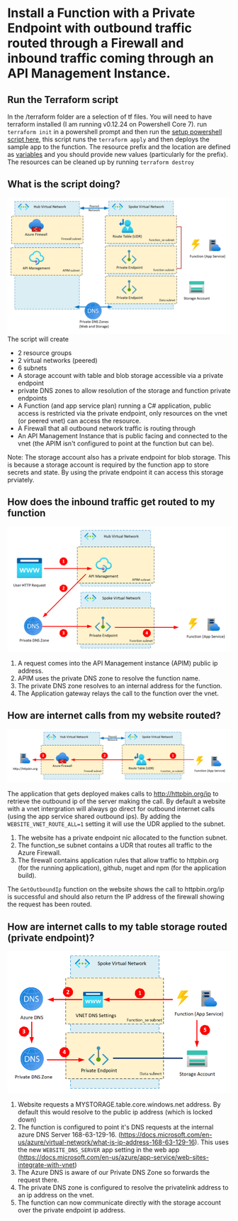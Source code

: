 # Install a Function with a Private Endpoint with outbound traffic routed through a Firewall and inbound traffic coming through an API Management Instance.

## Run the Terraform script
In the /terraform folder are a selection of tf files.  You will need to have terraform installed (I am running v0.12.24 on Powershell Core 7).
run `terraform init` in a powershell prompt and then run the [setup powershell script here](./terraform/setup.ps1), this script runs the `terraform apply` and then deploys the sample app to the function.
The resource prefix and the location are defined as [variables](./terraform/variables.tf) and you should provide new values (particularly for the prefix). 
The resources can be cleaned up by running `terraform destroy`

## What is the script doing?

![What gets deployed!](/diagrams/What%20gets%20deployed.png "What gets deployed")
The script will create 
- 2 resource groups
- 2 virtual networks (peered)
- 6 subnets
- A storage account with table and blob storage accessible via a private endpoint
- private DNS zones to allow resolution of the storage and function private endpoints
- A Function (and app service plan) running a C# application, public access is restricted via the private endpoint, only resources on the vnet (or peered vnet) can access the resource.
- A Firewall that all outbound network traffic is routing through
- An API Management Instance that is public facing and connected to the vnet (the APIM isn't configured to point at the function but can be).

Note: The storage account also has a private endpoint for blob storage.  This is because a storage account is required by the function app to store secrets and state. By using the private endpoint it can access this storage prviately.

## How does the inbound traffic get routed to my function

![Inbound traffic routing](/diagrams/inbound%20calls.png "inbound calls")

1. A request comes into the API Management instance (APIM) public ip address.  
2. APIM uses the private DNS zone to resolve the function name.
3. The private DNS zone resolves to an internal address for the function.
3. The Application gateway relays the call to the function over the vnet.

## How are internet calls from my website routed?

![outbound internet traffic routing](/diagrams/outbound%20calls%20to%20internet.png "outbound internet traffic routing")

The application that gets deployed makes calls to http://httpbin.org/ip to retrieve the outbound ip of the server making the call.
By default a website with a vnet intergration will always go direct for outbound internet calls (using the app service shared outbound ips).  By adding the `WEBSITE_VNET_ROUTE_ALL=1` setting it will use the UDR applied to the subnet.

1. The website has a private endpoint nic allocated to the function subnet.  
2. The function_se subnet contains a UDR that routes all traffic to the Azure Firewall.
3. The firewall contains application rules that allow traffic to httpbin.org (for the running application), github, nuget and npm (for the application build).

The `GetOutboundIp` function on the website shows the call to httpbin.org/ip is successful and should also return the IP address of the firewall showing the request has been routed.

## How are internet calls to my table storage routed (private endpoint)?

![outbound private endpoint routing](/diagrams/outbound%20calls%20to%20private%20endpoint.png "outbound private endpoint routing")

1. Website requests a MYSTORAGE.table.core.windows.net address.  By default this would resolve to the public ip address (which is locked down)
2. The function is configured to point it's DNS requests at the internal azure DNS Server 168-63-129-16. (https://docs.microsoft.com/en-us/azure/virtual-network/what-is-ip-address-168-63-129-16). This uses the new `WEBSITE_DNS_SERVER` app setting in the web app (https://docs.microsoft.com/en-us/azure/app-service/web-sites-integrate-with-vnet)
3. The Azure DNS is aware of our Private DNS Zone so forwards the request there.
4. The private DNS zone is configured to resolve the privatelink address to an ip address on the vnet.
5. The function can now communicate directly with the storage account over the private endpoint ip address.
